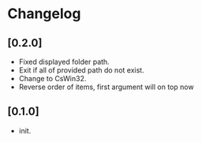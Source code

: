 # Changelog

## [0.2.0]

- Fixed displayed folder path.
- Exit if all of provided path do not exist.
- Change to CsWin32.
- Reverse order of items, first argument will on top now

## [0.1.0]

- init.
